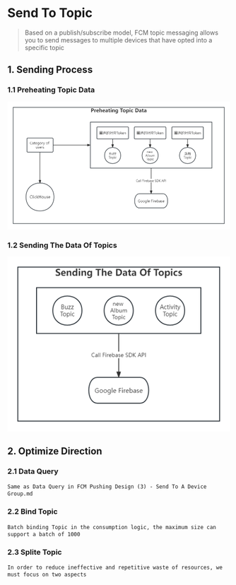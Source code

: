 # Send To Topic
> Based on a publish/subscribe model, FCM topic messaging allows you to send messages to multiple devices that have opted into a specific topic

## 1. Sending Process

### 1.1 Preheating Topic Data

![Fcm Pushing Design (3) - Preheating Topic Data](../../Material/image/Fcm%20Pushing%20Design%20(3)%20-%20Preheating%20Topic%20Data.png)

### 1.2 Sending The Data Of Topics

![Fcm Pushing Design (3) - Sending The Data Of Topics](../../Material/image/Fcm%20Pushing%20Design%20(3)%20-%20Sending%20The%20Data%20Of%20Topics.png)

## 2. Optimize Direction

### 2.1 Data Query

```
Same as Data Query in FCM Pushing Design (3) - Send To A Device Group.md
```

### 2.2 Bind Topic

```
Batch binding Topic in the consumption logic, the maximum size can support a batch of 1000
```

### 2.3 Splite Topic

```
In order to reduce ineffective and repetitive waste of resources, we must focus on two aspects

```
